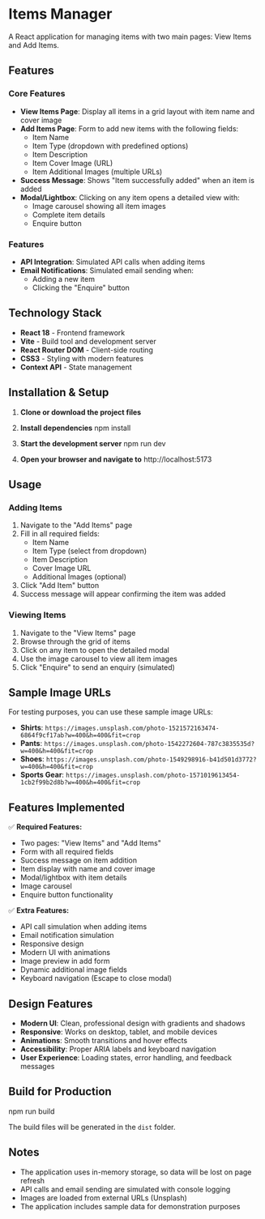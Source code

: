 # Items Manager

A React application for managing items with two main pages: View Items and Add Items.

## Features

### Core Features
- **View Items Page**: Display all items in a grid layout with item name and cover image
- **Add Items Page**: Form to add new items with the following fields:
  - Item Name
  - Item Type (dropdown with predefined options)
  - Item Description
  - Item Cover Image (URL)
  - Item Additional Images (multiple URLs)
- **Success Message**: Shows "Item successfully added" when an item is added
- **Modal/Lightbox**: Clicking on any item opens a detailed view with:
  - Image carousel showing all item images
  - Complete item details
  - Enquire button

### Features
- **API Integration**: Simulated API calls when adding items
- **Email Notifications**: Simulated email sending when:
  - Adding a new item
  - Clicking the "Enquire" button

## Technology Stack

- **React 18** - Frontend framework
- **Vite** - Build tool and development server
- **React Router DOM** - Client-side routing
- **CSS3** - Styling with modern features
- **Context API** - State management

## Installation & Setup

1. **Clone or download the project files**

2. **Install dependencies**
   npm install

3. **Start the development server**
   npm run dev

4. **Open your browser and navigate to**
   http://localhost:5173

## Usage

### Adding Items
1. Navigate to the "Add Items" page
2. Fill in all required fields:
   - Item Name
   - Item Type (select from dropdown)
   - Item Description
   - Cover Image URL
   - Additional Images (optional)
3. Click "Add Item" button
4. Success message will appear confirming the item was added

### Viewing Items
1. Navigate to the "View Items" page
2. Browse through the grid of items
3. Click on any item to open the detailed modal
4. Use the image carousel to view all item images
5. Click "Enquire" to send an enquiry (simulated)

## Sample Image URLs

For testing purposes, you can use these sample image URLs:

- **Shirts**: `https://images.unsplash.com/photo-1521572163474-6864f9cf17ab?w=400&h=400&fit=crop`
- **Pants**: `https://images.unsplash.com/photo-1542272604-787c3835535d?w=400&h=400&fit=crop`
- **Shoes**: `https://images.unsplash.com/photo-1549298916-b41d501d3772?w=400&h=400&fit=crop`
- **Sports Gear**: `https://images.unsplash.com/photo-1571019613454-1cb2f99b2d8b?w=400&h=400&fit=crop`

## Features Implemented

✅ **Required Features:**
- Two pages: "View Items" and "Add Items"
- Form with all required fields
- Success message on item addition
- Item display with name and cover image
- Modal/lightbox with item details
- Image carousel
- Enquire button functionality

✅ **Extra Features:**
- API call simulation when adding items
- Email notification simulation
- Responsive design
- Modern UI with animations
- Image preview in add form
- Dynamic additional image fields
- Keyboard navigation (Escape to close modal)

## Design Features

- **Modern UI**: Clean, professional design with gradients and shadows
- **Responsive**: Works on desktop, tablet, and mobile devices
- **Animations**: Smooth transitions and hover effects
- **Accessibility**: Proper ARIA labels and keyboard navigation
- **User Experience**: Loading states, error handling, and feedback messages

## Build for Production
npm run build

The build files will be generated in the `dist` folder.

## Notes

- The application uses in-memory storage, so data will be lost on page refresh
- API calls and email sending are simulated with console logging
- Images are loaded from external URLs (Unsplash)
- The application includes sample data for demonstration purposes
